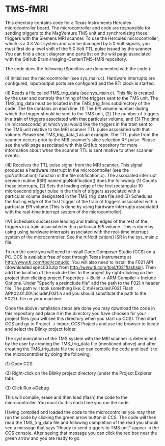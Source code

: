 # TMS-fMRI
This directory contains code for a Texas Instruments Hercules microcontroller board. The microcontroller and code are responsible for sending triggers to the MagVenture TMS unit and synchronizing these triggers with the Siemens MRI scanner. To use the Hercules microcontroller, which is a 3.3 Volt system and can be damaged by 5.0 Volt signals, you must first do a level shift of the 5.0 Volt TTL pulse issued by the scanner. You can find a circuit diagram and parts list on the wiki page associated with the GitHub Brain-Imaging-Center/TMS-fMRI repository.

The code does the following (Specifics are documented with the code.):

(I) Initializes the microcontroller (see sys_main.c). Hardware interrupts are configured, input/output ports are configured and the RTI clock is started.

(II) Reads a file called TMS_trig_data (see sys_main.c). This file is created by the user and controls the timing of the triggers sent to the TMS unit. The TMS_trig_data must be located in the TMS_trig_files subdirectory of the code. The file contains on each line: (1) The EPI volume number during which the trigger should be sent to the TMS unit, (2) The number of triggers in a train of triggers associated with that particular volume, and (3) The time (in microseconds) at which you would like the triggers in the train sent to the TMS unit relative to the MRI scanner TTL pulse associated with that volume. Please see TMS_trig_data_1 as an example. The TTL pulse from the scanner occurs prior to the MRI scanner's slice selection RF pulse. Please see the wiki page associated with this GitHub repository for more information about when the scanner TTL is sent relative to other scanner events.

(III) Receives the TTL pulse signal from the MRI scanner. This signal produces a hardware interrupt in the microcontroller (see the gioNotification() function in the file notification.c). The associated interrupt service routine (ISR) named gioNotification() does the following: (1) Counts these interrupts, (2) Sets the leading edge of the first rectangular 10 microsecond trigger pulse in the train of triggers associated with a particular volume designated in the TMS_trig_data file and (3) Schedules the trailing edge of the first trigger of the train of triggers associated with a particular EPI volume (This is done by using hardware interrupts associated with the real-time interrupt system of the microcontroller).

(IV) Schedules successive leading and trailing edges of the rest of the triggers in a train associated with a particular EPI volume. This is done by using using hardware interrupts associated with the real-time interrupt system of the microcontroller. See the rtiNotification() ISR in the sys_main.c file.

To run the code you will need to install Code Composer Studio (CCS) on a PC. CCS is available free of cost through Texas Instruments at http://www.ti.com/tool/ccstudio. You will also need to install the F021 API (downloaded spnc033.zip from http://www.ti.com/tool/f021flashapi). Then add the location of the include files to the project by right-clicking on the project then clicking project Properties -> Build -> ARM Compiler-> Include Options. Under "Specify a preinclude file" add the path to the F021.h header file. The path will look something like: C:\ti\Hercules\F021 Flash API\02.01.00\include\F021.h and you should substitute the path to the F021.h file on your machine. 

Once the above installation steps are done you may download the code in this repository and place it in the directory you have choosen for your project files (you will see this directory when you start up CCS). Then start CCS and go to Project -> Import CCS Projects and use the browser to locate and select the Blinky project folder. 

The sychronization of the TMS system with the MRI scanner is determined by the user by creating the TMS_trig_data file (mentioned above) and after creating the TMS_trig_data file the user can compile the code and load it to the microcontroller by doing the following:

  (1) Open CCS.

  (2) Right-click on the Blinky project directory (under the Project Explorer tab).

  (3) Click Run->Debug

This will compile, erase and then load (flash) the code to the microcontroller. You must do this each time you run the code. 

Having compiled and loaded the code to the microcontroller you may then run the code by clicking the green arrow button in CCS. The code will then read the TMS_trig_data file and following completion of the read you should see a message that says "Ready to send triggers to TMS unit" appear in the CCS console. After seeing that message you can click the red box near the green arrow and you are ready to go. 



